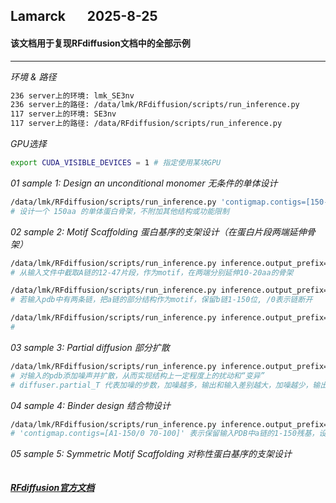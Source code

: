 ## Lamarck &nbsp; &nbsp; &nbsp; 2025-8-25
#### 该文档用于复现RFdiffusion文档中的全部示例
---

*环境 & 路径*
```bash
236 server上的环境: lmk_SE3nv
236 server上的路径: /data/lmk/RFdiffusion/scripts/run_inference.py
117 server上的环境: SE3nv
117 server上的路径: /data/RFdiffusion/scripts/run_inference.py
```

*GPU选择*
```bash
export CUDA_VISIBLE_DEVICES = 1 # 指定使用某块GPU
```

*01  sample 1: Design an unconditional monomer 无条件的单体设计*
```bash
/data/lmk/RFdiffusion/scripts/run_inference.py 'contigmap.contigs=[150-150]' inference.output_prefix=outputs_pdb/output inference.num_designs=3
# 设计一个 150aa 的单体蛋白骨架，不附加其他结构或功能限制
```

*02  sample 2: Motif Scaffolding 蛋白基序的支架设计（在蛋白片段两端延伸骨架）*
```bash
/data/lmk/RFdiffusion/scripts/run_inference.py inference.output_prefix=outputs_pdb/output inference.input_pdb=input.pdb 'contigmap.contigs=[10-20/A12-47/10-20]' inference.num_designs=3
# 从输入文件中截取A链的12-47片段，作为motif，在两端分别延伸10-20aa的骨架

/data/lmk/RFdiffusion/scripts/run_inference.py inference.output_prefix=outputs_pdb/output inference.input_pdb=input.pdb 'contigmap.contigs=[5-15/A10-25/30-40/0 B1-150]' inference.num_designs=3
# 若输入pdb中有两条链，把a链的部分结构作为motif，保留b链1-150位, /0表示链断开

/data/lmk/RFdiffusion/scripts/run_inference.py inference.output_prefix=outputs_pdb/output inference.input_pdb=input.pdb 'contigmap.contigs=[A73-268/0 B72-268/0 C44-71/0 10-20/C74-258/0]' 'ppi.hotspot_res=[C115,B149]' inference.num_designs=3 denoiser.noise_scale_ca=0 denoiser.noise_scale_frame=0
# 
```

*03  sample 3: Partial diffusion 部分扩散*
```bash
/data/lmk/RFdiffusion/scripts/run_inference.py inference.output_prefix=outputs_pdb/output inference.input_pdb=input.pdb 'contigmap.contigs=[150-150]' inference.num_designs=10 diffuser.partial_T=10
# 对输入的pdb添加噪声并扩散，从而实现结构上一定程度上的扰动和“变异”
# diffuser.partial_T 代表加噪的步数，加噪越多，输出和输入差别越大，加噪越少，输出和输入越相似
```

*04  sample 4: Binder design 结合物设计*
```bash
/data/lmk/RFdiffusion/scripts/run_inference.py inference.output_prefix=outputs_pdb/output inference.input_pdb=input.pdb 'contigmap.contigs=[A1-150/0 70-100]' 'ppi.hotspot_res=[A15,A11,A8]' inference.num_designs=10 denoiser.noise_scale_ca=0 denoiser.noise_scale_frame=0
# 'contigmap.contigs=[A1-150/0 70-100]' 表示保留输入PDB中a链的1-150残基，设计一条70-100aa的binder，期望结合在'ppi.hotspot_res=[A15,A11,A8]'
```

*05  sample 5: Symmetric Motif Scaffolding 对称性蛋白基序的支架设计*
```bash

```

##### [RFdiffusion官方文档](https://github.com/RosettaCommons/RFdiffusion)












































